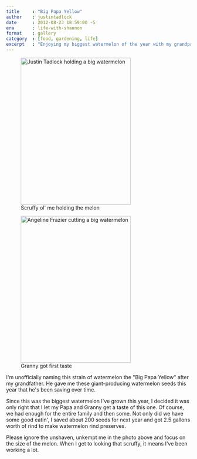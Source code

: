 ```yaml
---
title     : "Big Papa Yellow"
author    : justintadlock
date      : 2012-08-23 18:59:00 -5
era       : life-with-shannon
format    : gallery
category  : [food, gardening, life]
excerpt   : "Enjoying my biggest watermelon of the year with my grandparents."
---
```


<div class="gallery gallery-columns-2">
	<figure class="gallery-item">
		<a href="http://justintadlock.com/blog/wp-content/uploads/2012/08/me-watermelon.jpg"><img width="300" height="400" src="http://justintadlock.com/blog/wp-content/uploads/2012/08/me-watermelon-300x400.jpg" class="attachment-medium size-medium" alt="Justin Tadlock holding a big watermelon" srcset="http://justintadlock.com/blog/wp-content/uploads/2012/08/me-watermelon-300x400.jpg 300w, http://justintadlock.com/blog/wp-content/uploads/2012/08/me-watermelon-450x600.jpg 450w, http://justintadlock.com/blog/wp-content/uploads/2012/08/me-watermelon-150x200.jpg 150w, http://justintadlock.com/blog/wp-content/uploads/2012/08/me-watermelon-250x333.jpg 250w, http://justintadlock.com/blog/wp-content/uploads/2012/08/me-watermelon.jpg 1200w" sizes="(max-width: 300px) 100vw, 300px"></a>
		<figcaption class="gallery-caption">Scruffy ol' me holding the melon</figcaption>
	</figure>
	<figure class="gallery-item">
		<a href="http://justintadlock.com/blog/wp-content/uploads/2012/08/granny-watermelon.jpg"><img width="300" height="400" src="http://justintadlock.com/blog/wp-content/uploads/2012/08/granny-watermelon-300x400.jpg" class="attachment-medium size-medium" alt="Angeline Frazier cutting a big watermelon" srcset="http://justintadlock.com/blog/wp-content/uploads/2012/08/granny-watermelon-300x400.jpg 300w, http://justintadlock.com/blog/wp-content/uploads/2012/08/granny-watermelon-450x600.jpg 450w, http://justintadlock.com/blog/wp-content/uploads/2012/08/granny-watermelon-150x200.jpg 150w, http://justintadlock.com/blog/wp-content/uploads/2012/08/granny-watermelon-250x333.jpg 250w, http://justintadlock.com/blog/wp-content/uploads/2012/08/granny-watermelon.jpg 1200w" sizes="(max-width: 300px) 100vw, 300px"></a>
		<figcaption class="gallery-caption">Granny got first taste</figcaption>
	</figure>
</div>

I'm unofficially naming this strain of watermelon the "Big Papa Yellow" after my grandfather.  He gave me these giant-producing watermelon seeds this year that he's been saving over time.

Since this was the biggest watermelon I've grown this year, I decided it was only right that I let my Papa and Granny get a taste of this one.  Of course, we had enough for the entire family and then some.  Not only did we have some good eatin', I saved about 200 seeds for next year and got 2.5 gallons worth of rind to make watermelon rind preserves.

<p class="alert">Please ignore the unshaven, unkempt me in the photo above and focus on the size of the melon.  When I get to looking that scruffy, it means I've been working a lot.</p>
